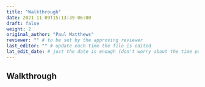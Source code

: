 ```yaml
---
title: "Walkthrough"
date: 2021-11-09T15:13:39-06:00
draft: false
weight: 2
original_author: "Paul Matthews" 
reviewer: "" # to be set by the approving reviewer
last_editor: "" # update each time the file is edited
lat_edit_date: # just the date is enough (don't worry about the time portion)
---
```


## Walkthrough